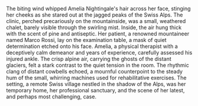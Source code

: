 The biting wind whipped Amelia Nightingale's hair across her face, stinging her cheeks as she stared out at the jagged peaks of the Swiss Alps.  The clinic, perched precariously on the mountainside, was a small, weathered chalet, barely visible through the swirling mist.  Inside, the air hung thick with the scent of pine and antiseptic.  Her patient, a renowned mountaineer named Marco Rossi, lay on the examination table, a mask of quiet determination etched onto his face.  Amelia, a physical therapist with a deceptively calm demeanor and years of experience, carefully assessed his injured ankle.  The crisp alpine air, carrying the ghosts of the distant glaciers, felt a stark contrast to the quiet tension in the room.  The rhythmic clang of distant cowbells echoed, a mournful counterpoint to the steady hum of the small, whirring machines used for rehabilitative exercises.  The setting, a remote Swiss village nestled in the shadow of the Alps, was her temporary home, her professional sanctuary, and the scene of her latest, and perhaps most challenging, case.
